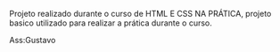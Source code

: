 Projeto realizado durante o curso de HTML E CSS NA PRÁTICA, projeto basico utilizado para realizar a prática durante o curso.




Ass:Gustavo 
